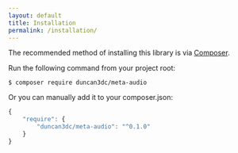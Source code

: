 ```yaml
---
layout: default
title: Installation
permalink: /installation/
---
```


The recommended method of installing this library is via [Composer](//getcomposer.org/).

Run the following command from your project root:

~~~
$ composer require duncan3dc/meta-audio
~~~


Or you can manually add it to your composer.json:

~~~javascript
{
    "require": {
        "duncan3dc/meta-audio": "^0.1.0"
    }
}
~~~

